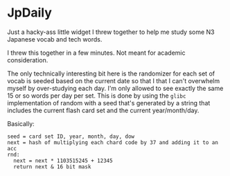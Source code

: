 # JpDaily

Just a hacky-ass little widget I threw together to help me study some N3
Japanese vocab and tech words.

I threw this together in a few minutes. Not meant for academic consideration.

The only technically interesting bit here is the randomizer for each set of
vocab is seeded based on the current date so that I that I can't overwhelm
myself by over-studying each day. I'm only allowed to see exactly the same 15
or so words per day per set. This is done by using the `glibc` implementation
of random with a seed that's generated by a string that includes the current 
flash card set and the current year/month/day.

Basically:

```
seed = card set ID, year, month, day, dow
next = hash of multiplying each chard code by 37 and adding it to an acc
rnd:
  next = next * 1103515245 + 12345
  return next & 16 bit mask
```
